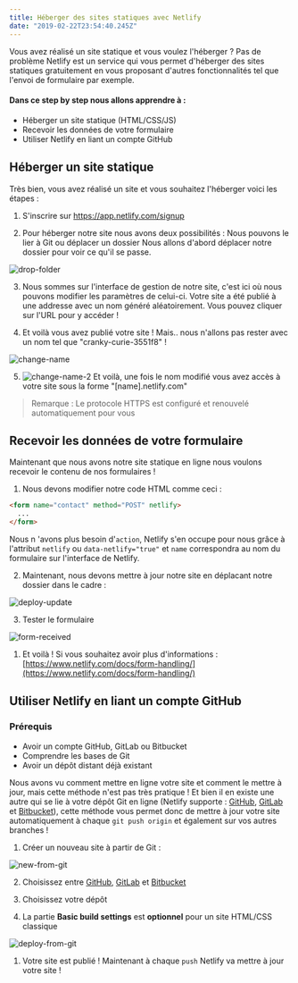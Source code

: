 ```yaml
---
title: Héberger des sites statiques avec Netlify
date: "2019-02-22T23:54:40.245Z"
---
```


Vous avez réalisé un site statique et vous voulez l'héberger ? Pas de problème Netlify est un service qui vous permet d'héberger des sites statiques gratuitement en vous proposant d'autres fonctionnalités tel que l'envoi de formulaire par exemple.

#### Dans ce step by step nous allons apprendre à : 

* Héberger un site statique (HTML/CSS/JS)
* Recevoir les données de votre formulaire
* Utiliser Netlify en liant un compte GitHub


## Héberger un site statique

Très bien, vous avez réalisé un site et vous souhaitez l'héberger voici les étapes :

1. S'inscrire sur https://app.netlify.com/signup
   
2. Pour héberger notre site nous avons deux possibilités : Nous pouvons le lier à Git ou déplacer un dossier Nous allons d'abord déplacer notre dossier pour voir ce qu'il se passe.

![drop-folder](./images/drop-folder.gif)
   
3. Nous sommes sur l'interface de gestion de notre site, c'est ici où nous pouvons modifier les paramètres de celui-ci.
Votre site a été publié à une addresse avec un nom généré aléatoirement. Vous pouvez cliquer sur l'URL pour y accéder !

4. Et voilà vous avez publié votre site ! Mais.. nous n'allons pas rester avec un nom tel que "cranky-curie-3551f8" !
   
![change-name](./images/change-name.png)
   
5. ![change-name-2](./images/change-name-2.png)
Et voilà, une fois le nom modifié vous avez accès à votre site sous la forme "[name].netlify.com"

> Remarque : Le protocole HTTPS est configuré et renouvelé automatiquement pour vous

## Recevoir les données de votre formulaire
Maintenant que nous avons notre site  statique en ligne nous voulons recevoir le contenu de nos formulaires !

1. Nous devons modifier notre code HTML comme ceci :
```html
<form name="contact" method="POST" netlify>
  ...
</form>
```

Nous n 'avons plus besoin d'`action`, Netlify s'en occupe pour nous grâce à l'attribut `netlify` ou `data-netlify="true"` et `name` correspondra au nom du formulaire sur l'interface de Netlify.

2. Maintenant, nous devons mettre à jour notre site en déplacant notre dossier dans le cadre :
   
![deploy-update](./images/deploy-update.png)

3. Tester le formulaire
   
![form-received](./images/form-received.png)

1. Et voilà ! Si vous souhaitez avoir plus d'informations : [https://www.netlify.com/docs/form-handling/](https://www.netlify.com/docs/form-handling/)


## Utiliser Netlify en liant un compte GitHub

### Prérequis
* Avoir un compte GitHub, GitLab ou Bitbucket
* Comprendre les bases de Git
* Avoir un dépôt distant déjà existant
  
Nous avons vu comment mettre en ligne votre site et comment le mettre à jour, mais cette méthode n'est pas très pratique !
Et bien il en existe une autre qui se lie à votre dépôt Git en ligne (Netlify supporte : [GitHub](https://github.com/), [GitLab](https://gitlab.com/) et [Bitbucket](https://bitbucket.org/)), cette méthode vous permet donc de mettre à jour votre site automatiquement à chaque `git push origin` et également sur vos autres branches !

1. Créer un nouveau site à partir de Git :

![new-from-git](./images/new-from-git.png)


2. Choisissez entre [GitHub](https://github.com/), [GitLab](https://gitlab.com/) et [Bitbucket](https://bitbucket.org/)

3. Choisissez votre dépôt

4. La partie **Basic build settings** est **optionnel** pour un site HTML/CSS classique

![deploy-from-git](./images/deploy-from-git.png)

1. Votre site est publié ! Maintenant à chaque `push` Netlify va mettre à jour votre site !